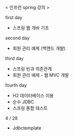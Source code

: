 < 인프런 spring 강의 >

first day
  - 스프링 웹 개바 기초

second day
  - 회원 관리 예제 (백엔드 개발)

third day
  - 스프링 빈과 의존관계
  - 회원 관리 예제 - 웹 MVC 개발

fourth day
  - H2 데이터베이스 이용
  - 순수 JDBC
  - 스프링 통합 테스트
  
  4 / 28
- Jdbctemplate
